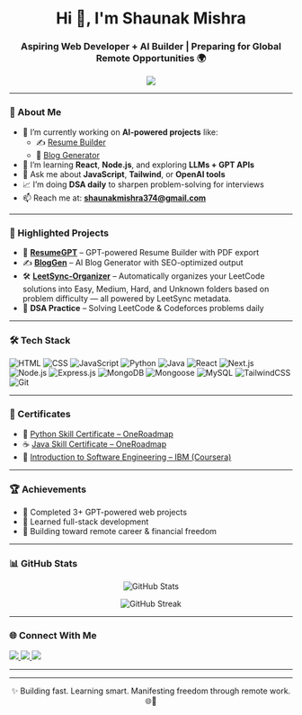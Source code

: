 <h1 align="center">Hi 👋, I'm Shaunak Mishra</h1>
<h3 align="center">Aspiring Web Developer + AI Builder | Preparing for Global Remote Opportunities 🌍</h3>

<p align="center">
  <img src="https://readme-typing-svg.herokuapp.com?lines=Shaunak+Mishra;Web+Dev+%7C+AI+Builder;React+%7C+Tailwind+%7C+GPT+APIs;Focused+on+Remote+Career&center=true&width=500&height=45" />
</p>

---

### 🧠 About Me

- 🔭 I’m currently working on **AI-powered projects** like:
  - ✍️ [Resume Builder](https://github.com/ShaunakMishra25/resume-builder)
  - 📰 [Blog Generator](https://github.com/ShaunakMishra25/blog-generator)
- 🌱 I’m learning **React**, **Node.js**, and exploring **LLMs + GPT APIs**
- 💬 Ask me about **JavaScript**, **Tailwind**, or **OpenAI tools**
- 📈 I’m doing **DSA daily** to sharpen problem-solving for interviews
- 📫 Reach me at: **shaunakmishra374@gmail.com**

---

### 💼 Highlighted Projects

- 🚀 **[ResumeGPT](https://github.com/ShaunakMishra25/resume-builder)** – GPT-powered Resume Builder with PDF export
- ✍️ **[BlogGen](https://github.com/ShaunakMishra25/blog-generator)** – AI Blog Generator with SEO-optimized output
- 🛠️ **[LeetSync-Organizer](https://github.com/ShaunakMishra25/leetsync-organizer)** – Automatically organizes your LeetCode solutions into Easy, Medium, Hard, and Unknown folders based on problem difficulty — all powered by LeetSync metadata.
- 📘 **DSA Practice** – Solving LeetCode & Codeforces problems daily

---

### 🛠 Tech Stack

![HTML](https://img.shields.io/badge/HTML5-e34c26?style=flat&logo=html5&logoColor=white)
![CSS](https://img.shields.io/badge/CSS3-1572b6?style=flat&logo=css3&logoColor=white)
![JavaScript](https://img.shields.io/badge/JavaScript-F7DF1E?style=flat&logo=javascript&logoColor=black)
![Python](https://img.shields.io/badge/Python-3776AB?style=flat&logo=python&logoColor=white)
![Java](https://img.shields.io/badge/Java-007396?style=flat&logo=java&logoColor=white)
![React](https://img.shields.io/badge/React-20232A?style=flat&logo=react&logoColor=61DAFB)
![Next.js](https://img.shields.io/badge/Next.js-black?style=flat&logo=next.js)
![Node.js](https://img.shields.io/badge/Node.js-339933?style=flat&logo=nodedotjs&logoColor=white)
![Express.js](https://img.shields.io/badge/Express.js-000000?style=flat&logo=express&logoColor=white)
![MongoDB](https://img.shields.io/badge/MongoDB-47A248?style=flat&logo=mongodb&logoColor=white)
![Mongoose](https://img.shields.io/badge/Mongoose-880000?style=flat&logo=mongoose&logoColor=white)
![MySQL](https://img.shields.io/badge/MySQL-4479A1?style=flat&logo=mysql&logoColor=white)
![TailwindCSS](https://img.shields.io/badge/Tailwind_CSS-38B2AC?style=flat&logo=tailwind-css)
![Git](https://img.shields.io/badge/Git-F05032?style=flat&logo=git&logoColor=white)

---

### 📜 Certificates

- 🧠 [Python Skill Certificate – OneRoadmap](https://oneroadmap.io/skills/python/certificate/CERT-1A16E628)
- ☕ [Java Skill Certificate – OneRoadmap](https://oneroadmap.io/skills/java/certificate/CERT-84204C05)
- 🧰 [Introduction to Software Engineering – IBM (Coursera)](https://coursera.org/share/dfbd73c413b05d74dd79c8ff53800f2e)

---

### 🏆 Achievements

- 🔹 Completed 3+ GPT-powered web projects   
- 🔹 Learned full-stack development   
- 🔹 Building toward remote career & financial freedom 

---

### 📊 GitHub Stats

<p align="center">
  <img src="https://github-readme-stats.vercel.app/api?username=ShaunakMishra25&show_icons=true&theme=radical" alt="GitHub Stats" />
</p>

<p align="center">
  <img src="https://streak-stats.demolab.com?user=ShaunakMishra25&theme=radical&hide_border=false&date_format=M%20j%5B%2C%20Y%5D" alt="GitHub Streak" />
</p>



---

### 🌐 Connect With Me

<p align="left">
  <a href="https://www.linkedin.com/in/shaunakmishra25/" target="_blank">
    <img src="https://img.shields.io/badge/LinkedIn-blue?style=flat&logo=linkedin&logoColor=white" />
  </a>
  <a href="mailto:shaunakmishra374@gmail.com">
    <img src="https://img.shields.io/badge/Gmail-red?style=flat&logo=gmail&logoColor=white" />
  </a>
  <a href="https://github.com/ShaunakMishra25">
    <img src="https://img.shields.io/badge/GitHub-000?style=flat&logo=github&logoColor=white" />
  </a>
</p>

---



---

<p align="center">✨ Building fast. Learning smart. Manifesting freedom through remote work. 🌐💼</p>
